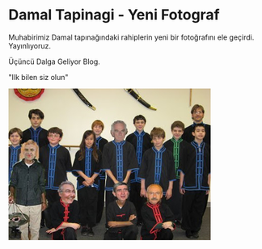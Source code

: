 # Damal Tapinagi - Yeni Fotograf

Muhabirimiz Damal tapınağındaki rahiplerin yeni bir fotoğrafını ele
geçirdi. Yayınlıyoruz.

Üçüncü Dalga Geliyor Blog.

"Ilk bilen siz olun"










![](sav-siradan.jpg)
